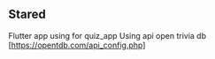 ## Stared 
Flutter app using for quiz_app
Using api open trivia db [https://opentdb.com/api_config.php]
